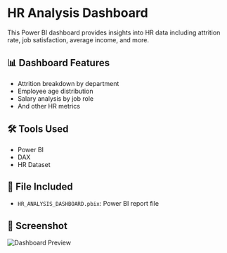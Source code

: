 # HR Analysis Dashboard

This Power BI dashboard provides insights into HR data including attrition rate, job satisfaction, average income, and more.

## 📊 Dashboard Features
- Attrition breakdown by department
- Employee age distribution
- Salary analysis by job role
- And other HR metrics

## 🛠️ Tools Used
- Power BI
- DAX
- HR Dataset

## 📁 File Included
- `HR_ANALYSIS_DASHBOARD.pbix`: Power BI report file

## 📸 Screenshot
![Dashboard Preview](images/dashboard_screenshot.png)
